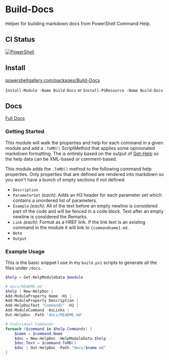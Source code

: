 # Build-Docs

Helper for building markdown docs from PowerShell Command Help.

## CI Status

[![PowerShell](https://github.com/cdhunt/Build-Docs/actions/workflows/powershell.yml/badge.svg)](https://github.com/cdhunt/Build-Docs/actions/workflows/powershell.yml)

## Install

[powershellgallery.com/packages/Build-Docs](https://www.powershellgallery.com/packages/Build-Docs)

`Install-Module -Name Build-Docs` or `Install-PSResource -Name Build-Docs`

## Docs

[Full Docs](docs)

### Getting Started

This module will walk the properties and help for each command in a given module and add a `.ToMD()` ScriptMethod that applies some opinionated markdown formatting.
The is entirely based on the output of [Get-Help](https://learn.microsoft.com/en-us/powershell/module/microsoft.powershell.core/get-help?view=powershell-7.4) so the help data can be XML-based or comment-based.

This module adds the `.ToMD()` method to the following command help properties.
Only properties that are defined are rendered into markdown so you won't have a bunch of empty sections if not defined.

- `Description`
- `ParameterSet` _(each)_: Adds an H3 header for each parameter set which contains a unordered list of parameters.
- `Example` _(each)_: All of the text before an empty newline is considered part of the code and will be fenced in a code block. Text after an empty newline is considered the Remarks.
- `Link` _(each)_: Format as a HREF link. If the link text is an existing command in the module it will link to `{commandname}.md`.
- `Note`
- `Output`

### Example Usage

This is the basic snippet I use in my `build.ps1` scripts to generate all the files under `/docs`.

```powershell
$help = Get-HelpModuleData $module

# docs/README.md
$help | New-HelpDoc |
Add-ModuleProperty Name -H1 |
Add-ModuleProperty Description |
Add-HelpDocText "Commands" -H2 |
Add-ModuleCommand -AsLinks |
Out-HelpDoc -Path 'docs/README.md'

# Individual Commands
foreach ($command in $help.Commands) {
    $name = $command.Name
    $doc = New-HelpDoc -HelpModuleData $help
    $doc.Text = $command.ToMD()
    $doc | Out-HelpDoc -Path "docs/$name.md"
}
```


